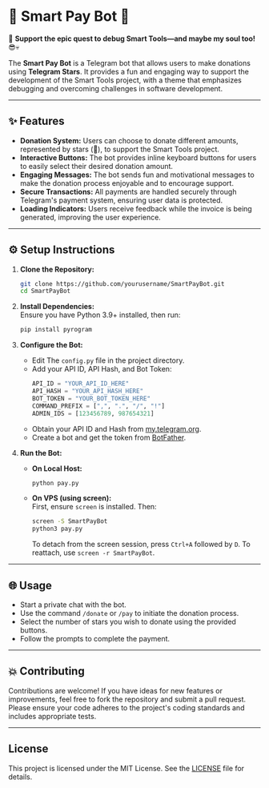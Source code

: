 # 🌟 Smart Pay Bot 🌟

🚀 **Support the epic quest to debug Smart Tools—and maybe my soul too!** 😎💀

The **Smart Pay Bot** is a Telegram bot that allows users to make donations using **Telegram Stars**. It provides a fun and engaging way to support the development of the Smart Tools project, with a theme that emphasizes debugging and overcoming challenges in software development.

---

## ✨ Features

- **Donation System:** Users can choose to donate different amounts, represented by stars (🌟), to support the Smart Tools project.  
- **Interactive Buttons:** The bot provides inline keyboard buttons for users to easily select their desired donation amount.  
- **Engaging Messages:** The bot sends fun and motivational messages to make the donation process enjoyable and to encourage support.  
- **Secure Transactions:** All payments are handled securely through Telegram's payment system, ensuring user data is protected.  
- **Loading Indicators:** Users receive feedback while the invoice is being generated, improving the user experience.  

---

## ⚙️ Setup Instructions

1. **Clone the Repository:**  
   ```bash
   git clone https://github.com/yourusername/SmartPayBot.git
   cd SmartPayBot
   ```

2. **Install Dependencies:**  
   Ensure you have Python 3.9+ installed, then run:  
   ```bash
   pip install pyrogram
   ```

3. **Configure the Bot:**  
   - Edit The `config.py` file in the project directory.  
   - Add your API ID, API Hash, and Bot Token:  
     ```python
     API_ID = "YOUR_API_ID_HERE"
     API_HASH = "YOUR_API_HASH_HERE"
     BOT_TOKEN = "YOUR_BOT_TOKEN_HERE"
     COMMAND_PREFIX = [",", ".", "/", "!"]
     ADMIN_IDS = [123456789, 987654321]
     ```  
   - Obtain your API ID and Hash from [my.telegram.org](https://my.telegram.org).  
   - Create a bot and get the token from [BotFather](https://t.me/BotFather).  

4. **Run the Bot:**  
   - **On Local Host:**  
     ```bash
     python pay.py
     ```  
   - **On VPS (using screen):**  
     First, ensure `screen` is installed. Then:  
     ```bash
     screen -S SmartPayBot
     python3 pay.py
     ```  
     To detach from the screen session, press `Ctrl+A` followed by `D`. To reattach, use `screen -r SmartPayBot`.

---

## 🌐 Usage

- Start a private chat with the bot.  
- Use the command `/donate` or `/pay` to initiate the donation process.  
- Select the number of stars you wish to donate using the provided buttons.  
- Follow the prompts to complete the payment.  

---

## 💥 Contributing

Contributions are welcome! If you have ideas for new features or improvements, feel free to fork the repository and submit a pull request. Please ensure your code adheres to the project's coding standards and includes appropriate tests.

---

## License

This project is licensed under the MIT License. See the [LICENSE](LICENSE) file for details.

